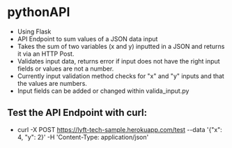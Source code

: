 # pythonAPI
- Using Flask
- API Endpoint to sum values of a JSON data input
- Takes the sum of two variables (x and y) inputted in a JSON and returns it via an HTTP Post.
- Validates input data, returns error if input does not have the right input fields or values are not a number.
- Currently input validation method checks for "x" and "y" inputs and that the values are numbers. 
- Input fields can be added or changed within valida_input.py

## Test the API Endpoint with curl:
- curl -X POST https://lyft-tech-sample.herokuapp.com/test --data '{"x": 4, "y": 2}' -H 'Content-Type: application/json'
